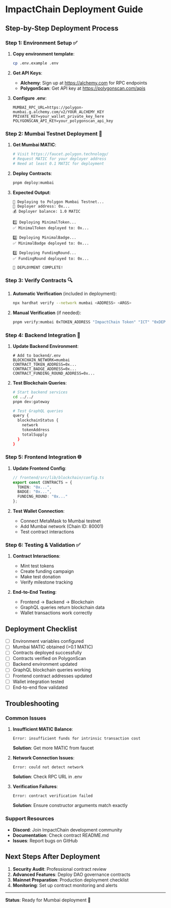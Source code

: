 # ImpactChain Deployment Guide

## Step-by-Step Deployment Process

### Step 1: Environment Setup ✅

1. **Copy environment template**:
   ```bash
   cp .env.example .env
   ```

2. **Get API Keys**:
   - **Alchemy**: Sign up at https://alchemy.com for RPC endpoints
   - **PolygonScan**: Get API key at https://polygonscan.com/apis

3. **Configure .env**:
   ```env
   MUMBAI_RPC_URL=https://polygon-mumbai.g.alchemy.com/v2/YOUR_ALCHEMY_KEY
   PRIVATE_KEY=your_wallet_private_key_here
   POLYGONSCAN_API_KEY=your_polygonscan_api_key
   ```

### Step 2: Mumbai Testnet Deployment 🚀

1. **Get Mumbai MATIC**:
   ```bash
   # Visit https://faucet.polygon.technology/
   # Request MATIC for your deployer address
   # Need at least 0.1 MATIC for deployment
   ```

2. **Deploy Contracts**:
   ```bash
   pnpm deploy:mumbai
   ```

3. **Expected Output**:
   ```
   🚀 Deploying to Polygon Mumbai Testnet...
   📍 Deployer address: 0x...
   💰 Deployer balance: 1.0 MATIC
   
   1️⃣ Deploying MinimalToken...
   ✅ MinimalToken deployed to: 0x...
   
   2️⃣ Deploying MinimalBadge...
   ✅ MinimalBadge deployed to: 0x...
   
   3️⃣ Deploying FundingRound...
   ✅ FundingRound deployed to: 0x...
   
   🎉 DEPLOYMENT COMPLETE!
   ```

### Step 3: Verify Contracts 🔍

1. **Automatic Verification** (included in deployment):
   ```bash
   npx hardhat verify --network mumbai <ADDRESS> <ARGS>
   ```

2. **Manual Verification** (if needed):
   ```bash
   pnpm verify:mumbai 0xTOKEN_ADDRESS "ImpactChain Token" "ICT" "0xDEPLOYER"
   ```

### Step 4: Backend Integration 🔗

1. **Update Backend Environment**:
   ```env
   # Add to backend/.env
   BLOCKCHAIN_NETWORK=mumbai
   CONTRACT_TOKEN_ADDRESS=0x...
   CONTRACT_BADGE_ADDRESS=0x...
   CONTRACT_FUNDING_ROUND_ADDRESS=0x...
   ```

2. **Test Blockchain Queries**:
   ```bash
   # Start backend services
   cd ../../
   pnpm dev:gateway
   
   # Test GraphQL queries
   query {
     blockchainStatus {
       network
       tokenAddress
       totalSupply
     }
   }
   ```

### Step 5: Frontend Integration 🌐

1. **Update Frontend Config**:
   ```typescript
   // frontend/src/lib/blockchain/config.ts
   export const CONTRACTS = {
     TOKEN: "0x...",
     BADGE: "0x...", 
     FUNDING_ROUND: "0x..."
   };
   ```

2. **Test Wallet Connection**:
   - Connect MetaMask to Mumbai testnet
   - Add Mumbai network (Chain ID: 80001)
   - Test contract interactions

### Step 6: Testing & Validation ✅

1. **Contract Interactions**:
   - Mint test tokens
   - Create funding campaign
   - Make test donation
   - Verify milestone tracking

2. **End-to-End Testing**:
   - Frontend → Backend → Blockchain
   - GraphQL queries return blockchain data
   - Wallet transactions work correctly

## Deployment Checklist

- [ ] Environment variables configured
- [ ] Mumbai MATIC obtained (>0.1 MATIC)
- [ ] Contracts deployed successfully
- [ ] Contracts verified on PolygonScan
- [ ] Backend environment updated
- [ ] GraphQL blockchain queries working
- [ ] Frontend contract addresses updated
- [ ] Wallet integration tested
- [ ] End-to-end flow validated

## Troubleshooting

### Common Issues

1. **Insufficient MATIC Balance**:
   ```
   Error: insufficient funds for intrinsic transaction cost
   ```
   **Solution**: Get more MATIC from faucet

2. **Network Connection Issues**:
   ```
   Error: could not detect network
   ```
   **Solution**: Check RPC URL in .env

3. **Verification Failures**:
   ```
   Error: contract verification failed
   ```
   **Solution**: Ensure constructor arguments match exactly

### Support Resources

- **Discord**: Join ImpactChain development community
- **Documentation**: Check contract README.md
- **Issues**: Report bugs on GitHub

## Next Steps After Deployment

1. **Security Audit**: Professional contract review
2. **Advanced Features**: Deploy DAO governance contracts  
3. **Mainnet Preparation**: Production deployment checklist
4. **Monitoring**: Set up contract monitoring and alerts

---

**Status**: Ready for Mumbai deployment 🚀 